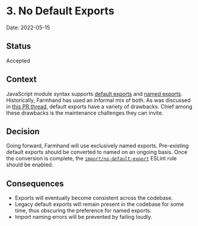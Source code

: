 # 3. No Default Exports

Date: 2022-05-15

## Status

Accepted

## Context

JavaScript module syntax supports [default exports](https://developer.mozilla.org/en-US/docs/web/javascript/reference/statements/export#using_the_default_export) and [named exports](https://developer.mozilla.org/en-US/docs/web/javascript/reference/statements/export#using_named_exports). Historically, Farmhand has used an informal mix of both. As was discussed in [this PR thread](https://github.com/jeremyckahn/farmhand/pull/280#discussion_r873091538), default exports have a variety of drawbacks. Chief among these drawbacks is the maintenance challenges they can invite.

## Decision

Going forward, Farmhand will use exclusively named exports. Pre-existing default exports should be converted to named on an ongoing basis. Once the conversion is complete, the [`import/no-default-export`](https://github.com/import-js/eslint-plugin-import/blob/main/docs/rules/no-default-export.md) ESLint rule should be enabled.

## Consequences

- Exports will eventually become consistent across the codebase.
- Legacy default exports will remain present in the codebase for some time, thus obscuring the preference for named exports.
- Import naming errors will be prevented by failing loudly.
